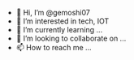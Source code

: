 - 👋 Hi, I’m @gemoshi07
- 👀 I’m interested in tech, IOT
- 🌱 I’m currently learning ...
- 💞️ I’m looking to collaborate on ...
- 📫 How to reach me ...

<!---
gemoshi07/gemoshi07 is a ✨ special ✨ repository because its `README.md` (this file) appears on your GitHub profile.
You can click the Preview link to take a look at your changes.
--->
